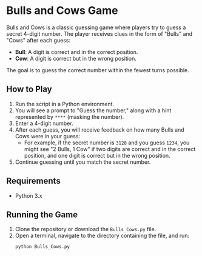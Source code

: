 # Bulls and Cows Game

Bulls and Cows is a classic guessing game where players try to guess a secret 4-digit number. The player receives clues in the form of "Bulls" and "Cows" after each guess:
- **Bull**: A digit is correct and in the correct position.
- **Cow**: A digit is correct but in the wrong position.

The goal is to guess the correct number within the fewest turns possible.

## How to Play

1. Run the script in a Python environment.
2. You will see a prompt to "Guess the number," along with a hint represented by `****` (masking the number).
3. Enter a 4-digit number.
4. After each guess, you will receive feedback on how many Bulls and Cows were in your guess:
   - For example, if the secret number is `3128` and you guess `1234`, you might see "2 Bulls, 1 Cow" if two digits are correct and in the correct position, and one digit is correct but in the wrong position.
5. Continue guessing until you match the secret number.

## Requirements

- Python 3.x

## Running the Game

1. Clone the repository or download the `Bulls_Cows.py` file.
2. Open a terminal, navigate to the directory containing the file, and run:
   ```bash
   python Bulls_Cows.py
   
